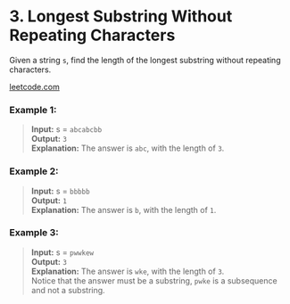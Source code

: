 # 3. Longest Substring Without Repeating Characters

Given a string `s`, find the length of the longest substring without repeating characters.

[leetcode.com](https://leetcode.com/problems/longest-substring-without-repeating-characters/description/)

### Example 1:

> **Input:** s = `abcabcbb`    
> **Output:** `3`  
> **Explanation:** The answer is `abc`, with the length of `3`.

### Example 2:

> **Input:** s = `bbbbb`    
> **Output:** `1`  
> **Explanation:** The answer is `b`, with the length of `1`.

### Example 3:

> **Input:** s = `pwwkew`    
> **Output:** `3`  
> **Explanation:** The answer is `wke`, with the length of `3`.  
> Notice that the answer must be a substring, `pwke` is a subsequence and not a substring.
